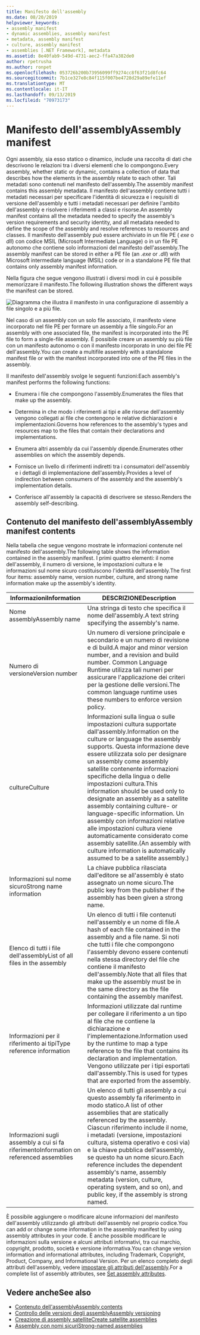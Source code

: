 ```yaml
---
title: Manifesto dell'assembly
ms.date: 08/20/2019
helpviewer_keywords:
- assembly manifest
- dynamic assemblies, assembly manifest
- metadata, assembly manifest
- culture, assembly manifest
- assemblies [.NET Framework], metadata
ms.assetid: 8e40fab9-549d-4731-aec2-ffa47a382de0
author: rpetrusha
ms.author: ronpet
ms.openlocfilehash: 053726b200b73956099ff9274cc8f63f21d8fc64
ms.sourcegitcommit: 7b1ce327e8c84f115f007be4728d29a89efe11ef
ms.translationtype: MT
ms.contentlocale: it-IT
ms.lasthandoff: 09/13/2019
ms.locfileid: "70973173"
---
```

# <a name="assembly-manifest"></a><span data-ttu-id="ab34a-102">Manifesto dell'assembly</span><span class="sxs-lookup"><span data-stu-id="ab34a-102">Assembly manifest</span></span>
<span data-ttu-id="ab34a-103">Ogni assembly, sia esso statico o dinamico, include una raccolta di dati che descrivono le relazioni tra i diversi elementi che lo compongono.</span><span class="sxs-lookup"><span data-stu-id="ab34a-103">Every assembly, whether static or dynamic, contains a collection of data that describes how the elements in the assembly relate to each other.</span></span> <span data-ttu-id="ab34a-104">Tali metadati sono contenuti nel manifesto dell'assembly.</span><span class="sxs-lookup"><span data-stu-id="ab34a-104">The assembly manifest contains this assembly metadata.</span></span> <span data-ttu-id="ab34a-105">Il manifesto dell'assembly contiene tutti i metadati necessari per specificare l'identità di sicurezza e i requisiti di versione dell'assembly e tutti i metadati necessari per definire l'ambito dell'assembly e risolvere i riferimenti a classi e risorse.</span><span class="sxs-lookup"><span data-stu-id="ab34a-105">An assembly manifest contains all the metadata needed to specify the assembly's version requirements and security identity, and all metadata needed to define the scope of the assembly and resolve references to resources and classes.</span></span> <span data-ttu-id="ab34a-106">Il manifesto dell'assembly può essere archiviato in un file PE ( *exe* o *dll*) con codice MSIL (Microsoft Intermediate Language) o in un file PE autonomo che contiene solo informazioni del manifesto dell'assembly.</span><span class="sxs-lookup"><span data-stu-id="ab34a-106">The assembly manifest can be stored in either a PE file (an *.exe* or *.dll*) with Microsoft intermediate language (MSIL) code or in a standalone PE file that contains only assembly manifest information.</span></span>  
  
 <span data-ttu-id="ab34a-107">Nella figura che segue vengono illustrati i diversi modi in cui è possibile memorizzare il manifesto.</span><span class="sxs-lookup"><span data-stu-id="ab34a-107">The following illustration shows the different ways the manifest can be stored.</span></span>  
  
 ![Diagramma che illustra il manifesto in una configurazione di assembly a file singolo e a più file.](./media/manifest/assembly-types-diagram.gif)  
  
 <span data-ttu-id="ab34a-109">Nel caso di un assembly con un solo file associato, il manifesto viene incorporato nel file PE per formare un assembly a file singolo.</span><span class="sxs-lookup"><span data-stu-id="ab34a-109">For an assembly with one associated file, the manifest is incorporated into the PE file to form a single-file assembly.</span></span> <span data-ttu-id="ab34a-110">È possibile creare un assembly su più file con un manifesto autonomo o con il manifesto incorporato in uno dei file PE dell'assembly.</span><span class="sxs-lookup"><span data-stu-id="ab34a-110">You can create a multifile assembly with a standalone manifest file or with the manifest incorporated into one of the PE files in the assembly.</span></span>  
  
 <span data-ttu-id="ab34a-111">Il manifesto dell'assembly svolge le seguenti funzioni:</span><span class="sxs-lookup"><span data-stu-id="ab34a-111">Each assembly's manifest performs the following functions:</span></span>  
  
- <span data-ttu-id="ab34a-112">Enumera i file che compongono l'assembly.</span><span class="sxs-lookup"><span data-stu-id="ab34a-112">Enumerates the files that make up the assembly.</span></span>  
  
- <span data-ttu-id="ab34a-113">Determina in che modo i riferimenti ai tipi e alle risorse dell'assembly vengono collegati ai file che contengono le relative dichiarazioni e implementazioni.</span><span class="sxs-lookup"><span data-stu-id="ab34a-113">Governs how references to the assembly's types and resources map to the files that contain their declarations and implementations.</span></span>  
  
- <span data-ttu-id="ab34a-114">Enumera altri assembly da cui l'assembly dipende.</span><span class="sxs-lookup"><span data-stu-id="ab34a-114">Enumerates other assemblies on which the assembly depends.</span></span>  
  
- <span data-ttu-id="ab34a-115">Fornisce un livello di riferimenti indiretti tra i consumatori dell'assembly e i dettagli di implementazione dell'assembly.</span><span class="sxs-lookup"><span data-stu-id="ab34a-115">Provides a level of indirection between consumers of the assembly and the assembly's implementation details.</span></span>  
  
- <span data-ttu-id="ab34a-116">Conferisce all'assembly la capacità di descrivere se stesso.</span><span class="sxs-lookup"><span data-stu-id="ab34a-116">Renders the assembly self-describing.</span></span>  
  
## <a name="assembly-manifest-contents"></a><span data-ttu-id="ab34a-117">Contenuto del manifesto dell'assembly</span><span class="sxs-lookup"><span data-stu-id="ab34a-117">Assembly manifest contents</span></span>  
 <span data-ttu-id="ab34a-118">Nella tabella che segue vengono mostrate le informazioni contenute nel manifesto dell'assembly.</span><span class="sxs-lookup"><span data-stu-id="ab34a-118">The following table shows the information contained in the assembly manifest.</span></span> <span data-ttu-id="ab34a-119">I primi quattro elementi: il nome dell'assembly, il numero di versione, le impostazioni cultura e le informazioni sul nome sicuro costituiscono l'identità dell'assembly.</span><span class="sxs-lookup"><span data-stu-id="ab34a-119">The first four items: assembly name, version number, culture, and strong name information make up the assembly's identity.</span></span>  
  
|<span data-ttu-id="ab34a-120">Informazioni</span><span class="sxs-lookup"><span data-stu-id="ab34a-120">Information</span></span>|<span data-ttu-id="ab34a-121">DESCRIZIONE</span><span class="sxs-lookup"><span data-stu-id="ab34a-121">Description</span></span>|  
|-----------------|-----------------|  
|<span data-ttu-id="ab34a-122">Nome assembly</span><span class="sxs-lookup"><span data-stu-id="ab34a-122">Assembly name</span></span>|<span data-ttu-id="ab34a-123">Una stringa di testo che specifica il nome dell'assembly.</span><span class="sxs-lookup"><span data-stu-id="ab34a-123">A text string specifying the assembly's name.</span></span>|  
|<span data-ttu-id="ab34a-124">Numero di versione</span><span class="sxs-lookup"><span data-stu-id="ab34a-124">Version number</span></span>|<span data-ttu-id="ab34a-125">Un numero di versione principale e secondario e un numero di revisione e di build.</span><span class="sxs-lookup"><span data-stu-id="ab34a-125">A major and minor version number, and a revision and build number.</span></span> <span data-ttu-id="ab34a-126">Common Language Runtime utilizza tali numeri per assicurare l'applicazione dei criteri per la gestione delle versioni.</span><span class="sxs-lookup"><span data-stu-id="ab34a-126">The common language runtime uses these numbers to enforce version policy.</span></span>|  
|<span data-ttu-id="ab34a-127">culture</span><span class="sxs-lookup"><span data-stu-id="ab34a-127">Culture</span></span>|<span data-ttu-id="ab34a-128">Informazioni sulla lingua o sulle impostazioni cultura supportate dall'assembly.</span><span class="sxs-lookup"><span data-stu-id="ab34a-128">Information on the culture or language the assembly supports.</span></span> <span data-ttu-id="ab34a-129">Questa informazione deve essere utilizzata solo per designare un assembly come assembly satellite contenente informazioni specifiche della lingua o delle impostazioni cultura.</span><span class="sxs-lookup"><span data-stu-id="ab34a-129">This information should be used only to designate an assembly as a satellite assembly containing culture- or language-specific information.</span></span> <span data-ttu-id="ab34a-130">Un assembly con informazioni relative alle impostazioni cultura viene automaticamente considerato come assembly satellite.</span><span class="sxs-lookup"><span data-stu-id="ab34a-130">(An assembly with culture information is automatically assumed to be a satellite assembly.)</span></span>|  
|<span data-ttu-id="ab34a-131">Informazioni sul nome sicuro</span><span class="sxs-lookup"><span data-stu-id="ab34a-131">Strong name information</span></span>|<span data-ttu-id="ab34a-132">La chiave pubblica rilasciata dall'editore se all'assembly è stato assegnato un nome sicuro.</span><span class="sxs-lookup"><span data-stu-id="ab34a-132">The public key from the publisher if the assembly has been given a strong name.</span></span>|  
|<span data-ttu-id="ab34a-133">Elenco di tutti i file dell'assembly</span><span class="sxs-lookup"><span data-stu-id="ab34a-133">List of all files in the assembly</span></span>|<span data-ttu-id="ab34a-134">Un elenco di tutti i file contenuti nell'assembly e un nome di file.</span><span class="sxs-lookup"><span data-stu-id="ab34a-134">A hash of each file contained in the assembly and a file name.</span></span> <span data-ttu-id="ab34a-135">Si noti che tutti i file che compongono l'assembly devono essere contenuti nella stessa directory del file che contiene il manifesto dell'assembly.</span><span class="sxs-lookup"><span data-stu-id="ab34a-135">Note that all files that make up the assembly must be in the same directory as the file containing the assembly manifest.</span></span>|  
|<span data-ttu-id="ab34a-136">Informazioni per il riferimento ai tipi</span><span class="sxs-lookup"><span data-stu-id="ab34a-136">Type reference information</span></span>|<span data-ttu-id="ab34a-137">Informazioni utilizzate dal runtime per collegare il riferimento a un tipo al file che ne contiene la dichiarazione e l'implementazione.</span><span class="sxs-lookup"><span data-stu-id="ab34a-137">Information used by the runtime to map a type reference to the file that contains its declaration and implementation.</span></span> <span data-ttu-id="ab34a-138">Vengono utilizzate per i tipi esportati dall'assembly.</span><span class="sxs-lookup"><span data-stu-id="ab34a-138">This is used for types that are exported from the assembly.</span></span>|  
|<span data-ttu-id="ab34a-139">Informazioni sugli assembly a cui si fa riferimento</span><span class="sxs-lookup"><span data-stu-id="ab34a-139">Information on referenced assemblies</span></span>|<span data-ttu-id="ab34a-140">Un elenco di tutti gli assembly a cui questo assembly fa riferimento in modo statico.</span><span class="sxs-lookup"><span data-stu-id="ab34a-140">A list of other assemblies that are statically referenced by the assembly.</span></span> <span data-ttu-id="ab34a-141">Ciascun riferimento include il nome, i metadati (versione, impostazioni cultura, sistema operativo e così via) e la chiave pubblica dell'assembly, se questo ha un nome sicuro.</span><span class="sxs-lookup"><span data-stu-id="ab34a-141">Each reference includes the dependent assembly's name, assembly metadata (version, culture, operating system, and so on), and public key, if the assembly is strong named.</span></span>|  
  
 <span data-ttu-id="ab34a-142">È possibile aggiungere o modificare alcune informazioni del manifesto dell'assembly utilizzando gli attributi dell'assembly nel proprio codice.</span><span class="sxs-lookup"><span data-stu-id="ab34a-142">You can add or change some information in the assembly manifest by using assembly attributes in your code.</span></span> <span data-ttu-id="ab34a-143">È anche possibile modificare le informazioni sulla versione e alcuni attributi informativi, tra cui marchio, copyright, prodotto, società e versione informativa.</span><span class="sxs-lookup"><span data-stu-id="ab34a-143">You can change version information and informational attributes, including Trademark, Copyright, Product, Company, and Informational Version.</span></span> <span data-ttu-id="ab34a-144">Per un elenco completo degli attributi dell'assembly, vedere [impostare gli attributi dell'assembly](set-attributes.md).</span><span class="sxs-lookup"><span data-stu-id="ab34a-144">For a complete list of assembly attributes, see [Set assembly attributes](set-attributes.md).</span></span>  
  
## <a name="see-also"></a><span data-ttu-id="ab34a-145">Vedere anche</span><span class="sxs-lookup"><span data-stu-id="ab34a-145">See also</span></span>

- [<span data-ttu-id="ab34a-146">Contenuto dell'assembly</span><span class="sxs-lookup"><span data-stu-id="ab34a-146">Assembly contents</span></span>](contents.md)
- [<span data-ttu-id="ab34a-147">Controllo delle versioni degli assembly</span><span class="sxs-lookup"><span data-stu-id="ab34a-147">Assembly versioning</span></span>](versioning.md)
- [<span data-ttu-id="ab34a-148">Creazione di assembly satellite</span><span class="sxs-lookup"><span data-stu-id="ab34a-148">Create satellite assemblies</span></span>](../../framework/resources/creating-satellite-assemblies-for-desktop-apps.md)
- [<span data-ttu-id="ab34a-149">Assembly con nomi sicuri</span><span class="sxs-lookup"><span data-stu-id="ab34a-149">Strong-named assemblies</span></span>](strong-named.md)
